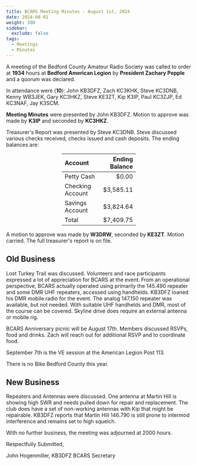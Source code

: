 ```yaml
---
title: BCARS Meeting Minutes - August 1st, 2024
date: 2024-08-01
weight: 300
sidebar:
  exclude: false
tags:
  - Meetings
  - Minutes
---
```


A meeting of the Bedford County Amateur Radio Society was called to order at **1934** hours at **Bedford American Legion** by **President Zachary Pepple** and a quorum was declared.

In attendance were (**10**): <!--more--> John KB3DFZ, Zach KC3KHK, Steve KC3DNB, Kenny WB3JEK, Gary KC3HKZ, Steve KE3ZT, Kip K3IP, Paul KC3ZJP, Ed KC3NAF, Jay K3SCM.

**Meeting Minutes** were presented by John KB3DFZ. Motion to approve was made by **K3IP** and seconded by **KC3HKZ**.

Treasurer's Report was presented by Steve KC3DNB. Steve discussed various checks received, checks issued and cash deposits. The ending balances are:


<p><div style="margin-left: auto;
            margin-right: auto;
            width: 40%;">


|  Account          | Ending Balance |
|:------------------|---------------:|
| Petty Cash        |          $0.00 |
| Checking Account  |      $3,585.11 |
| Savings Account   |      $3,824.64 |
| Total             |      $7,409.75 |


</div></p>


A motion to approve was made by **W3DRW**, seconded by **KE3ZT**. Motion carried. The full treasurer's report is on file.

## Old Business

Lost Turkey Trail was discussed. Volunteers and race participants expressed a lot of appreciation for BCARS at the event. From an operational perspective, BCARS actually operated using primarily the 145.490 repeater and some DMR UHF repeaters, accessed using handhelds. KB3DFZ loaned his DMR mobile radio for the event. The analog 147.150 repeater was available, but not needed. With suitable UHF handhelds and DMR, most of the course can be covered. Skyline drive does require an external antenna or mobile rig.

BCARS Anniversary picnic will be August 17th. Members discussed RSVPs, food and drinks. Zach will reach out for additional RSVP and to coordinate food.

September 7th is the VE session at the American Legion Post 113. 

There is no Bike Bedford County this year.

## New Business

Repeaters and Antennas were discussed. One antenna at Martin Hill is showing high SWR and needs pulled down for repair and replacement. The club does have a set of non-working antennas with Kip that might be repairable. KB3DFZ reports that Martin Hill 146.790 is still prone to intermod interference and remains set to high squelch. 

With no further business, the meeting was adjourned at 2000 hours.

Respectfully Submitted,  


John Hogenmiller, KB3DFZ
BCARS Secretary  
 
